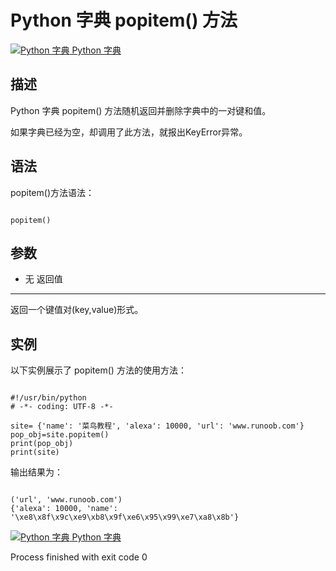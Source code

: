 Python 字典 popitem() 方法
======================

 [![Python 字典](../images/up.gif)
 Python 字典](python-dictionary.html)


  描述
--

 Python 字典 popitem() 方法随机返回并删除字典中的一对键和值。

 如果字典已经为空，却调用了此方法，就报出KeyError异常。

 语法
--

 popitem()方法语法：

 
```

popitem()

```

 参数
--

  * 无
  返回值
---

 返回一个键值对(key,value)形式。

 实例
--

 以下实例展示了 popitem() 方法的使用方法：

 
```

#!/usr/bin/python
# -*- coding: UTF-8 -*-

site= {'name': '菜鸟教程', 'alexa': 10000, 'url': 'www.runoob.com'}
pop_obj=site.popitem()
print(pop_obj)
print(site)

```

 输出结果为：

 
```

('url', 'www.runoob.com')
{'alexa': 10000, 'name': '\xe8\x8f\x9c\xe9\xb8\x9f\xe6\x95\x99\xe7\xa8\x8b'}

```

  [![Python 字典](../images/up.gif)
 Python 字典](python-dictionary.html)

Process finished with exit code 0
